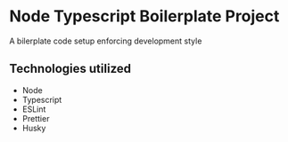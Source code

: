 # Node Typescript Boilerplate Project

A bilerplate code setup enforcing development style

## Technologies utilized

- Node
- Typescript
- ESLint
- Prettier
- Husky
